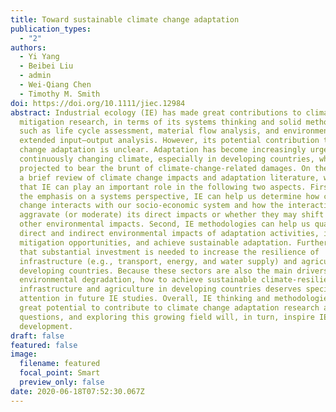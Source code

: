 ```yaml
---
title: Toward sustainable climate change adaptation
publication_types:
  - "2"
authors:
  - Yi Yang
  - Beibei Liu
  - admin
  - Wei-Qiang Chen
  - Timothy M. Smith
doi: https://doi.org/10.1111/jiec.12984
abstract: Industrial ecology (IE) has made great contributions to climate change
  mitigation research, in terms of its systems thinking and solid methodologies
  such as life cycle assessment, material flow analysis, and environmentally
  extended input–output analysis. However, its potential contribution to climate
  change adaptation is unclear. Adaptation has become increasingly urgent in a
  continuously changing climate, especially in developing countries, which are
  projected to bear the brunt of climate-change-related damages. On the basis of
  a brief review of climate change impacts and adaptation literature, we suggest
  that IE can play an important role in the following two aspects. First, with
  the emphasis on a systems perspective, IE can help us determine how climate
  change interacts with our socio-economic system and how the interactions may
  aggravate (or moderate) its direct impacts or whether they may shift burden to
  other environmental impacts. Second, IE methodologies can help us quantify the
  direct and indirect environmental impacts of adaptation activities, identify
  mitigation opportunities, and achieve sustainable adaptation. Further, we find
  that substantial investment is needed to increase the resilience of
  infrastructure (e.g., transport, energy, and water supply) and agriculture in
  developing countries. Because these sectors are also the main drivers of
  environmental degradation, how to achieve sustainable climate-resilient
  infrastructure and agriculture in developing countries deserves special
  attention in future IE studies. Overall, IE thinking and methodologies have
  great potential to contribute to climate change adaptation research and policy
  questions, and exploring this growing field will, in turn, inspire IE
  development.
draft: false
featured: false
image:
  filename: featured
  focal_point: Smart
  preview_only: false
date: 2020-06-18T07:52:30.067Z
---
```

